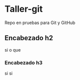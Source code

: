 # Taller-git

Repo en pruebas para Git y GitHub

## Encabezado h2

si o que

### Encabezado h3

si si

